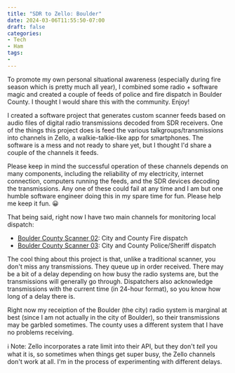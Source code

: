 ```yaml
---
title: "SDR to Zello: Boulder"
date: 2024-03-06T11:55:50-07:00
draft: false
categories:
- Tech
- Ham
tags:
- 
---
```


To promote my own personal situational awareness (especially during fire season which is pretty much all year), I combined some radio + software magic and created a couple of feeds of police and fire dispatch in Boulder County. I thought I would share this with the community. Enjoy!

<!--more-->

I created a software project that generates custom scanner feeds based on audio files of digital radio transmissions decoded from SDR receivers. One of the things this project does is feed the various talkgroups/transmissions into channels in Zello, a walkie-talkie-like app for smartphones. The software is a mess and not ready to share yet, but I thought I'd share a couple of the channels it feeds.

Please keep in mind the successful operation of these channels depends on many components, including the reliability of my electricity, internet connection, computers running the feeds, and the SDR devices decoding the transmissions. Any one of these could fail at any time and I am but one humble software engineer doing this in my spare time for fun. Please help me keep it fun. 😀

That being said, right now I have two main channels for monitoring local dispatch:
 - [Boulder County Scanner 02](https://zello.me/k/ivfAi): City and County Fire dispatch
 - [Boulder County Scanner 03](https://zello.me/k/ivq8Q): City and County Police/Sheriff dispatch

The cool thing about this project is that, unlike a traditional scanner, you don't miss any transmissions. They queue up in order received. There may be a bit of a delay depending on how busy the radio systems are, but the transmissions will generally go through. Dispatchers also acknowledge transmissions with the current time (in 24-hour format), so you know how long of a delay there is.

Right now my receiption of the Boulder (the city) radio system is marginal at best (since I am not actually in the city of Boulder), so their transmissions may be garbled sometimes. The county uses a different system that I have no problems receiving.

ℹ️ Note: Zello incorporates a rate limit into their API, but they don't *tell* you what it is, so sometimes when things get super busy, the Zello channels don't work at all. I'm in the process of experimenting with different delays.
